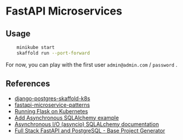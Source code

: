 # FastAPI Microservices

## Usage

``` bash
    minikube start
    skaffold run --port-forward
```

For now, you can play with the first user `admin@admin.com` / `password` .

## References

* [django-postgres-skaffold-k8s](https://github.com/ksaaskil/django-postgres-skaffold-k8s)
* [fastapi-microservice-patterns](https://github.com/fkromer/fastapi-microservice-patterns)
* [Running Flask on Kubernetes](https://testdriven.io/blog/running-flask-on-kubernetes/)
* [Add Asynchronous SQLAlchemy example](https://github.com/tiangolo/fastapi/pull/2331)
* [Asynchronous I/O (asyncio) SQLALchemy documentation](https://docs.sqlalchemy.org/en/14/orm/extensions/asyncio.html)
* [Full Stack FastAPI and PostgreSQL - Base Project Generator](https://github.com/tiangolo/full-stack-fastapi-postgresql)
